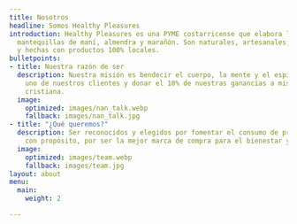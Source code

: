 ```yaml
---
title: Nosotros
headline: Somos Healthy Pleasures
introduction: Healthy Pleasures es una PYME costarricense que elabora las mejores
  mantequillas de maní, almendra y marañón. Son naturales, artesanales, sin azúcar
  y hechas con productos 100% locales.
bulletpoints:
- title: Nuestra razón de ser
  description: Nuestra misión es bendecir el cuerpo, la mente y el espíritu de cada
    uno de nuestros clientes y donar el 10% de nuestras ganancias a misiones de ayuda
    cristiana.
  image:
    optimized: images/nan_talk.webp
    fallback: images/nan_talk.jpg
- title: "¿Qué queremos?"
  description: Ser reconocidos y elegidos por fomentar el consumo de productos alimenticios
    con propósito, por ser la mejor marca de compra para el bienestar y para ayudar.
  image:
    optimized: images/team.webp
    fallback: images/team.jpg
layout: about
menu:
  main:
    weight: 2

---
```

